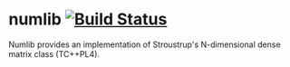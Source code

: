 # numlib [![Build Status](https://travis-ci.org/stigrs/numlib.svg?branch=master)](https://travis-ci.org/stigrs/numlib)

Numlib provides an implementation of Stroustrup's N-dimensional dense matrix class (TC++PL4).
